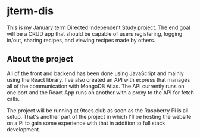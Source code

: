 # jterm-dis

This is my January term Directed Independent Study project. The end goal will be a CRUD app that should be capable of users registering, logging in/out, sharing recipes, and viewing recipes made by others.

## About the project

All of the front and backend has been done using JavaScript and mainly using the React library. I've also created an API with express that manages all of the communication with MongoDB Atlas. The API currently runs on one port and the React App runs on another with a proxy to the API for fetch calls.

The project will be running at 9toes.club as soon as the Raspberry Pi is all setup. That's another part of the project in which I'll be hosting the website on a Pi to gain some experience with that in addition to full stack development.
